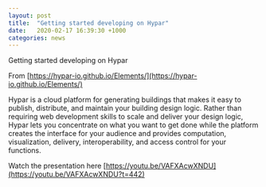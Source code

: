 ```yaml
---
layout: post
title:  "Getting started developing on Hypar"
date:   2020-02-17 16:39:30 +1000
categories: news
---
```


Getting started developing on Hypar

From [https://hypar-io.github.io/Elements/](https://hypar-io.github.io/Elements/)

Hypar is a cloud platform for generating buildings that makes it easy to publish, distribute, and maintain your building design logic. Rather than requiring web development skills to scale and deliver your design logic, Hypar lets you concentrate on what you want to get done while the platform creates the interface for your audience and provides computation, visualization, delivery, interoperability, and access control for your functions. 

Watch the presentation here [https://youtu.be/VAFXAcwXNDU](https://youtu.be/VAFXAcwXNDU?t=442)
